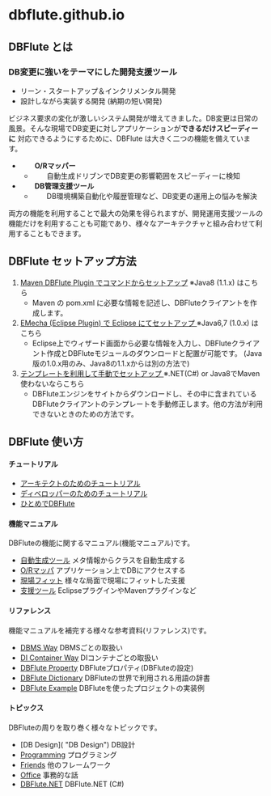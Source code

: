 dbflute.github.io
====


## DBFlute とは
### DB変更に強いをテーマにした開発支援ツール
- リーン・スタートアップ＆インクリメンタル開発
- 設計しながら実装する開発 (納期の短い開発)

ビジネス要求の変化が激しいシステム開発が増えてきました。DB変更は日常の風景。そんな現場でDB変更に対しアプリケーションが**できるだけスピーディーに** 対応できるようにするために、DBFlute は大きく二つの機能を備えています。

- 　　**O/Rマッパー**
    - 　　自動生成ドリブンでDB変更の影響範囲をスピーディーに検知
- 　　**DB管理支援ツール**
    - 　　DB環境構築自動化や履歴管理など、DB変更の運用上の悩みを解決

両方の機能を利用することで最大の効果を得られますが、開発運用支援ツールの機能だけを利用することも可能であり、様々なアーキテクチャと組み合わせて利用することもできます。

## DBFlute セットアップ方法
1. [Maven DBFlute Plugin でコマンドからセットアップ](http://dbflute.seasar.org/ja/environment/setup/maven.html "Maven DBFlute Plugin でコマンドからセットアップ") ※Java8 (1.1.x) はこちら
    - Maven の pom.xml に必要な情報を記述し、DBFluteクライアントを作成します。
2. [EMecha (Eclipse Plugin) で Eclipse にてセットアップ ](http://dbflute.seasar.org/ja/environment/setup/emecha.html "EMecha (Eclipse Plugin) で Eclipse にてセットアップ ") ※Java6,7 (1.0.x) はこちら
    - Eclipse上でウィザード画面から必要な情報を入力し、DBFluteクライアント作成とDBFluteモジュールのダウンロードと配置が可能です。 (Java版の1.0.x用のみ、Java8の1.1.xからは別の方法で)
3. [テンプレートを利用して手動でセットアップ ](http://dbflute.seasar.org/ja/environment/setup/plain.html "テンプレートを利用して手動でセットアップ ") ※.NET(C#) or Java8でMaven使わないならこちら
    - DBFluteエンジンをサイトからダウンロードし、その中に含まれているDBFluteクライアントのテンプレートを手動修正します。他の方法が利用できないときのための方法です。

## DBFlute 使い方
#### チュートリアル
- [アーキテクトのためのチュートリアル](http://dbflute.seasar.org/ja/tutorial/architect.html "アーキテクトのためのチュートリアル")
- [ディベロッパーのためのチュートリアル](http://dbflute.seasar.org/ja/tutorial/developer.html "ディベロッパーのためのチュートリアル")
- [ひとめでDBFlute](http://dbflute.seasar.org/ja/tutorial/hitomeflute.html "ひとめでDBFlute")

#### 機能マニュアル
DBFluteの機能に関するマニュアル(機能マニュアル)です。
- [自動生成ツール](http://dbflute.seasar.org/ja/manual/function/generator/index.html "自動生成ツール") メタ情報からクラスを自動生成する
- [O/Rマッパ](http://dbflute.seasar.org/ja/manual/function/ormapper/index.html "O/Rマッパ") アプリケーション上でDBにアクセスする
- [現場フィット](http://dbflute.seasar.org/ja/manual/function/genbafit/index.html "現場フィット") 様々な局面で現場にフィットした支援
- [支援ツール](http://dbflute.seasar.org/ja/manual/function/helper/index.html "支援ツール") EclipseプラグインやMavenプラグインなど

#### リファレンス
機能マニュアルを補完する様々な参考資料(リファレンス)です。
- [DBMS Way](http://dbflute.seasar.org/ja/manual/reference/dbway/index.html "DBMS Way") DBMSごとの取扱い
- [DI Container Way](http://dbflute.seasar.org/ja/manual/reference/diway/index.html "DI Container Way") DIコンテナごとの取扱い
- [DBFlute Property](http://dbflute.seasar.org/ja/manual/reference/dfprop/index.html "DBFlute Property") DBFluteプロパティ(DBFluteの設定)
- [DBFlute Dictionary](http://dbflute.seasar.org/ja/manual/reference/dictionary/index.html "DBFlute Dictionary") DBFluteの世界で利用される用語の辞書
- [DBFlute Example](http://dbflute.seasar.org/ja/manual/reference/example/index.html "DBFlute Example") DBFluteを使ったプロジェクトの実装例

#### トピックス
DBFluteの周りを取り巻く様々なトピックです。
- [DB Design]( "DB Design") DB設計
- [Programming]( "Programming") プログラミング
- [Friends]( "Friends") 他のフレームワーク
- [Office]( "Office") 事務的な話
- [DBFlute.NET]( "DBFlute.NET") DBFlute.NET (C#)

